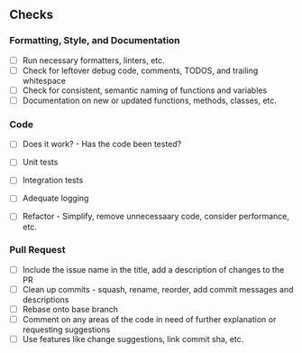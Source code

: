 ## Checks

### Formatting, Style, and Documentation
- [ ] Run necessary formatters, linters, etc.
- [ ] Check for leftover debug code, comments, TODOS, and trailing whitespace
- [ ] Check for consistent, semantic naming of functions and variables
- [ ] Documentation on new or updated functions, methods, classes, etc.

### Code
- [ ] Does it work? - Has the code been tested?
- [ ] Unit tests
- [ ] Integration tests
- [ ] Adequate logging
- [ ] Refactor - Simplify, remove unnecessaary code, consider performance, etc.


### Pull Request
- [ ] Include the issue name in the title, add a description of changes to the PR
- [ ] Clean up commits - squash, rename, reorder, add commit messages and descriptions
- [ ] Rebase onto base branch
- [ ] Comment on any areas of the code in need of further explanation or requesting suggestions
- [ ] Use features like change suggestions, link commit sha, etc.
